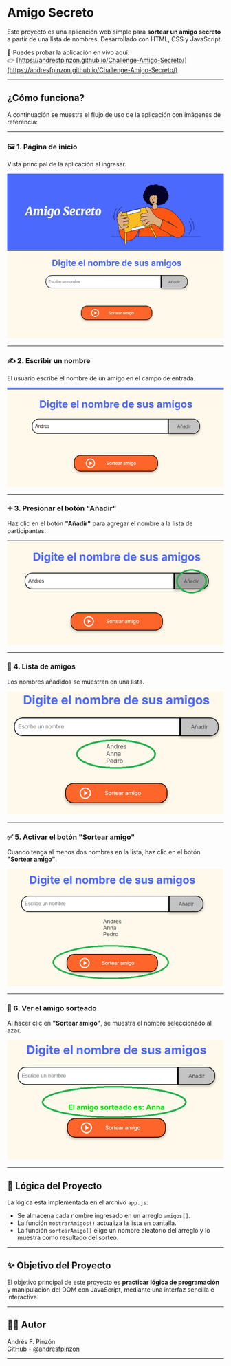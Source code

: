 # Amigo Secreto

Este proyecto es una aplicación web simple para **sortear un amigo secreto** a partir de una lista de nombres. Desarrollado con HTML, CSS y JavaScript.

📌 Puedes probar la aplicación en vivo aquí:  
👉 [https://andresfpinzon.github.io/Challenge-Amigo-Secreto/](https://andresfpinzon.github.io/Challenge-Amigo-Secreto/)

---

## ¿Cómo funciona?

A continuación se muestra el flujo de uso de la aplicación con imágenes de referencia:

---

### 🖼️ 1. Página de inicio

Vista principal de la aplicación al ingresar.

![Página de inicio](./assets/images/pagina-inicio.png)

---

### ✍️ 2. Escribir un nombre

El usuario escribe el nombre de un amigo en el campo de entrada.

![Escribir nombre](./assets/images/escribir-nombre.png)

---

### ➕ 3. Presionar el botón "Añadir"

Haz clic en el botón **"Añadir"** para agregar el nombre a la lista de participantes.

![Botón añadir](./assets/images/boton-anadir.png)

---

### 👥 4. Lista de amigos

Los nombres añadidos se muestran en una lista.

![Lista de amigos](./assets/images/lista-amigos.png)

---

### ✅ 5. Activar el botón "Sortear amigo"

Cuando tenga al menos dos nombres en la lista, haz clic en el botón **"Sortear amigo"**.

![Botón sortear activo](./assets/images/boton-sortear.png)

---

### 🎉 6. Ver el amigo sorteado

Al hacer clic en **"Sortear amigo"**, se muestra el nombre seleccionado al azar.

![Resultado del sorteo](./assets/images/amigo-sorteado.png)

---

## 🧠 Lógica del Proyecto

La lógica está implementada en el archivo `app.js`:

- Se almacena cada nombre ingresado en un arreglo `amigos[]`.
- La función `mostrarAmigos()` actualiza la lista en pantalla.
- La función `sortearAmigo()` elige un nombre aleatorio del arreglo y lo muestra como resultado del sorteo.

---

## ✨ Objetivo del Proyecto

El objetivo principal de este proyecto es **practicar lógica de programación** y manipulación del DOM con JavaScript, mediante una interfaz sencilla e interactiva.

---

## 🧑‍💻 Autor

Andrés F. Pinzón  
[GitHub - @andresfpinzon](https://github.com/andresfpinzon)

---
